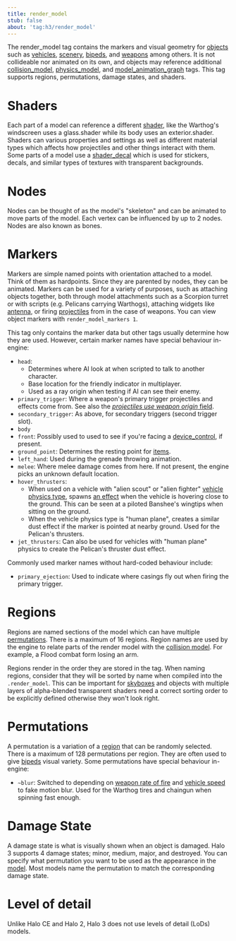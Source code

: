 ```yaml
---
title: render_model
stub: false
about: 'tag:h3/render_model'
---
```

The render_model tag contains the markers and visual geometry for [objects](~object) such as [vehicles](~vehicle), [scenery](~), [bipeds](~biped), and [weapons](~weapon) among others. It is not collideable nor animated on its own, and objects may reference additional [collision_model](~), [physics_model](~), and [model_animation_graph](~) tags. This tag supports regions, permutations, damage states, and shaders.

# Shaders
Each part of a model can reference a different [shader](~), like the Warthog's windscreen uses a glass.shader while its body uses an exterior.shader. Shaders can various properties and settings as well as different material types which affects how projectiles and other things interact with them. Some parts of a model use a [shader_decal](~) which is used for stickers, decals, and similar types of textures with transparent backgrounds.

# Nodes
Nodes can be thought of as the model's "skeleton" and can be animated to move parts of the model. Each vertex can be influenced by up to 2 nodes. Nodes are also known as bones.

# Markers
Markers are simple named points with orientation attached to a model. Think of them as hardpoints. Since they are parented by nodes, they can be animated. Markers can be used for a variety of purposes, such as attaching objects together, both through model attachments such as a Scorpion turret or with scripts (e.g. Pelicans carrying Warthogs), attaching widgets like [antenna](~), or firing [projectiles](~projectile) from in the case of weapons. You can view object markers with `render_model_markers 1`.

This tag only contains the marker data but other tags usually determine how they are used. However, certain marker names have special behaviour in-engine:

* `head`:
  * Determines where AI look at when scripted to talk to another character.
  * Base location for the friendly indicator in multiplayer.
  * Used as a ray origin when testing if AI can see their enemy.
* `primary_trigger`: Where a weapon's primary trigger projectiles and effects come from. See also the [_projectiles use weapon origin_ field](~weapon#tag-field-triggers-flags-projectiles-use-weapon-origin).
* `secondary_trigger`: As above, for secondary triggers (second trigger slot).
* `body`
* `front`: Possibly used to used to see if you're facing a [device_control](~), if present.
* `ground_point`: Determines the resting point for [items](~item).
* `left_hand`: Used during the grenade throwing animation.
* `melee`: Where melee damage comes from here. If not present, the engine picks an unknown default location.
* `hover_thrusters`:
  * When used on a vehicle with "alien scout" or "alien fighter" [vehicle physics type](~vehicle#tag-field-vehicle-type), spawns [an effect](~vehicle#tag-field-effect) when the vehicle is hovering close to the ground. This can be seen at a piloted Banshee's wingtips when sitting on the ground.
  * When the vehicle physics type is "human plane", creates a similar dust effect if the marker is pointed at nearby ground. Used for the Pelican's thrusters.
* `jet_thrusters`: Can also be used for vehicles with "human plane" physics to create the Pelican's thruster dust effect.

Commonly used marker names without hard-coded behaviour include:

* `primary_ejection`: Used to indicate where casings fly out when firing the primary trigger.

# Regions
Regions are named sections of the model which can have multiple [permutations](#permutations). There is a maximum of 16 regions. Region names are used by the engine to relate parts of the render model with the [collision model](~collision_model). For example, a Flood combat form losing an arm.

Regions render in the order they are stored in the tag. When naming regions, consider that they will be sorted by name when compiled into the `.render_model`. This can be important for [skyboxes](~skyboxes#regions) and objects with multiple layers of alpha-blended transparent shaders need a correct sorting order to be explicitly defined otherwise they won't look right.

# Permutations
A permutation is a variation of a [region](#regions) that can be randomly selected. There is a maximum of 128 permutations per region. They are often used to give [bipeds](~biped) visual variety. Some permutations have special behaviour in-engine:

* `~blur`: Switched to depending on [weapon rate of fire](~weapon#tag-field-triggers-blurred-rate-of-fire) and [vehicle speed](~vehicle#tag-field-blur-speed) to fake motion blur. Used for the Warthog tires and chaingun when spinning fast enough.

# Damage State
A damage state is what is visually shown when an object is damaged. Halo 3 supports 4 damage states; minor, medium, major, and destroyed. You can specify what permutation you want to be used as the appearance in the [model](~). Most models name the permutation to match the corresponding damage state.

# Level of detail
  Unlike Halo CE and Halo 2, Halo 3 does not use levels of detail (LoDs) models.
